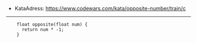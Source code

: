 - KataAdress: https://www.codewars.com/kata/opposite-number/train/c
- - - 


		float opposite(float num) {
		  return num * -1;
		}

